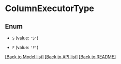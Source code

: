 # ColumnExecutorType


## Enum

* `S` (value: `'S'`)

* `F` (value: `'F'`)

[[Back to Model list]](../README.md#documentation-for-models) [[Back to API list]](../README.md#documentation-for-api-endpoints) [[Back to README]](../README.md)


